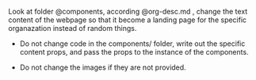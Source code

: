 Look at folder @components, according @org-desc.md , change the text content of the webpage so that it become a landing page for the specific organazation instead of random things.

- Do not change code in the components/ folder, write out the specific content props, and pass the props to the instance of the components.

- Do not change the images if they are not provided.